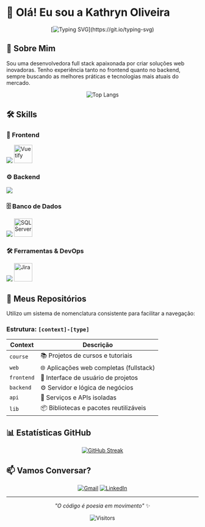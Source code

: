 # 👋 Olá! Eu sou a Kathryn Oliveira

<div align="center">
  
[![Typing SVG](https://readme-typing-svg.herokuapp.com?font=Fira+Code&pause=1000&color=BD93F9&center=true&vCenter=true&width=435&lines=Desenvolvedora+Full+Stack;Apaixonada+por+tecnologia;Sempre+aprendendo+algo+novo!)](https://git.io/typing-svg)

</div>

## 🚀 Sobre Mim

Sou uma desenvolvedora full stack apaixonada por criar soluções web inovadoras. Tenho experiência tanto no frontend quanto no backend, sempre buscando as melhores práticas e tecnologias mais atuais do mercado.

<div align="center">
  
![Top Langs](https://github-readme-stats.vercel.app/api/top-langs/?username=kathrynOliveira&layout=compact&theme=dracula&hide_border=true)

</div>

## 🛠️ Skills

### 🎨 Frontend
<div align="start">
  <img src="https://skillicons.dev/icons?i=vue,react,js,ts,html,css,sass,tailwind,bootstrap" />
  <img src="https://cdn.jsdelivr.net/gh/devicons/devicon/icons/vuetify/vuetify-original.svg" alt="Vuetify" width="48" height="48"/>
</div>

### ⚙️ Backend
<div align="start">
  <img src="https://skillicons.dev/icons?i=php,laravel" />
</div>

### 🗄️ Banco de Dados
<div align="start">
  <img src="https://skillicons.dev/icons?i=mysql" />
  <img src="https://cdn.jsdelivr.net/gh/devicons/devicon/icons/microsoftsqlserver/microsoftsqlserver-plain.svg" alt="SQL Server" width="48" height="48"/>
</div>

### 🛠️ Ferramentas & DevOps
<div align="start">
  <img src="https://skillicons.dev/icons?i=docker,git,postman" />
  <img src="https://cdn.jsdelivr.net/gh/devicons/devicon/icons/jira/jira-original.svg" alt="Jira" width="48" height="48"/>
</div>

## 📂 Meus Repositórios

Utilizo um sistema de nomenclatura consistente para facilitar a navegação:

### Estrutura: `[context]-[type]`

| Context | Descrição |
|---------|-----------|
| `course` | 📚 Projetos de cursos e tutoriais |
| `web` | 🌐 Aplicações web completas (fullstack) |
| `frontend` | 🎨 Interface de usuário de projetos |
| `backend` | ⚙️ Servidor e lógica de negócios |
| `api` | 🔗 Serviços e APIs isoladas |
| `lib` | 📦 Bibliotecas e pacotes reutilizáveis |


## 📊 Estatísticas GitHub

<div align="center">
  
[![GitHub Streak](https://streak-stats.demolab.com/?user=kathrynOliveira&theme=dracula&hide_border=true)](https://git.io/streak-stats)

</div>


## 📫 Vamos Conversar?

<div align="center">
  
[![Gmail](https://img.shields.io/badge/Gmail-D14836?style=for-the-badge&logo=gmail&logoColor=white)](mailto:k.olliver18@gmail.com)
[![LinkedIn](https://img.shields.io/badge/LinkedIn-0077B5?style=for-the-badge&logo=linkedin&logoColor=white)](https://www.linkedin.com/in/kathryn-oliveira-988533123/)

</div>

---

<div align="center">
  
*"O código é poesia em movimento"* ✨

![Visitors](https://api.visitorbadge.io/api/visitors?path=kathrynOliveira&label=Visitantes&countColor=%23263759&style=flat)

</div>
